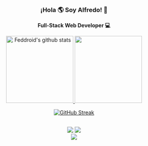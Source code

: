<p align="center" width="300">
 <h3 align="center">¡Hola 🌎 Soy Alfredo! 🧔</h3>
</p>

<p align="center"><strong>Full-Stack Web Developer 💻</strong></p>

<div align="center">
  <a href="https://github.com/Feddroid"> 
  <img height="180em" src="https://github-readme-stats.vercel.app/api?username=Feddroid&show_icons=true&theme=gruvbox&include_all_commits=true&count_private=true&orgs=codeableorg,Feddroid,icetart-group" alt="Feddroid's github stats"/>
  <img height="180em" src="https://github-readme-stats.vercel.app/api/top-langs/?username=Feddroid&layout=compact&langs_count=7&theme=gruvbox"/>

[![GitHub Streak](http://github-readme-streak-stats.herokuapp.com?user=Feddroid&theme=dark&background=000000)](https://git.io/streak-stats)

</div>
  
##
  
  <div align="center"> 
    <a href = "mailto:alfredo7891@gmail.com"><img src="https://img.shields.io/badge/-Gmail-%23333?style=for-the-badge&logo=gmail&logoColor=white" target="_blank"></a>
    <a href="https://www.linkedin.com/in/alfredo-arroyo-d" target="_blank"><img src="https://img.shields.io/badge/-LinkedIn-%230077B5?style=for-the-badge&logo=linkedin&logoColor=white" target="_blank"></a> 
</div>

 <div align="center"> 
  <a href="https://www.codewars.com/users/Feddroid">
   <img src="https://www.codewars.com/users/Feddroid/badges/micro"></br>
  </a>
</div>

<div align="center"> 
  <img src="https://komarev.com/ghpvc/?username=Feddroid&style=flat-square&color=blue" alt=""/>
</div>
  
 
  
<!--
**Feddroid/Feddroid** is a ✨ _special_ ✨ repository because its `README.md` (this file) appears on your GitHub profile.

Here are some ideas to get you started:

- 🔭 I’m currently working on ...
- 🌱 I’m currently learning ...
- 👯 I’m looking to collaborate on ...
- 🤔 I’m looking for help with ...
- 💬 Ask me about ...
- 📫 How to reach me: ...
- 😄 Pronouns: ...
- ⚡ Fun fact: ...
-->
